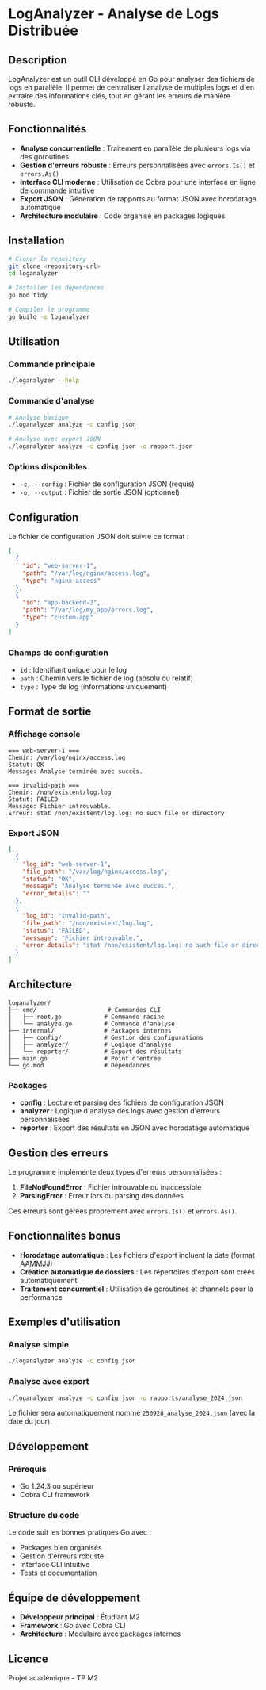 # LogAnalyzer - Analyse de Logs Distribuée

## Description

LogAnalyzer est un outil CLI développé en Go pour analyser des fichiers de logs en parallèle. Il permet de centraliser l'analyse de multiples logs et d'en extraire des informations clés, tout en gérant les erreurs de manière robuste.

## Fonctionnalités

- **Analyse concurrentielle** : Traitement en parallèle de plusieurs logs via des goroutines
- **Gestion d'erreurs robuste** : Erreurs personnalisées avec `errors.Is()` et `errors.As()`
- **Interface CLI moderne** : Utilisation de Cobra pour une interface en ligne de commande intuitive
- **Export JSON** : Génération de rapports au format JSON avec horodatage automatique
- **Architecture modulaire** : Code organisé en packages logiques

## Installation

```bash
# Cloner le repository
git clone <repository-url>
cd loganalyzer

# Installer les dépendances
go mod tidy

# Compiler le programme
go build -o loganalyzer
```

## Utilisation

### Commande principale

```bash
./loganalyzer --help
```

### Commande d'analyse

```bash
# Analyse basique
./loganalyzer analyze -c config.json

# Analyse avec export JSON
./loganalyzer analyze -c config.json -o rapport.json
```

### Options disponibles

- `-c, --config` : Fichier de configuration JSON (requis)
- `-o, --output` : Fichier de sortie JSON (optionnel)

## Configuration

Le fichier de configuration JSON doit suivre ce format :

```json
[
  {
    "id": "web-server-1",
    "path": "/var/log/nginx/access.log",
    "type": "nginx-access"
  },
  {
    "id": "app-backend-2",
    "path": "/var/log/my_app/errors.log",
    "type": "custom-app"
  }
]
```

### Champs de configuration

- `id` : Identifiant unique pour le log
- `path` : Chemin vers le fichier de log (absolu ou relatif)
- `type` : Type de log (informations uniquement)

## Format de sortie

### Affichage console

```
=== web-server-1 ===
Chemin: /var/log/nginx/access.log
Statut: OK
Message: Analyse terminée avec succès.

=== invalid-path ===
Chemin: /non/existent/log.log
Statut: FAILED
Message: Fichier introuvable.
Erreur: stat /non/existent/log.log: no such file or directory
```

### Export JSON

```json
[
  {
    "log_id": "web-server-1",
    "file_path": "/var/log/nginx/access.log",
    "status": "OK",
    "message": "Analyse terminée avec succès.",
    "error_details": ""
  },
  {
    "log_id": "invalid-path",
    "file_path": "/non/existent/log.log",
    "status": "FAILED",
    "message": "Fichier introuvable.",
    "error_details": "stat /non/existent/log.log: no such file or directory"
  }
]
```

## Architecture

```
loganalyzer/
├── cmd/                    # Commandes CLI
│   ├── root.go            # Commande racine
│   └── analyze.go         # Commande d'analyse
├── internal/              # Packages internes
│   ├── config/            # Gestion des configurations
│   ├── analyzer/          # Logique d'analyse
│   └── reporter/          # Export des résultats
├── main.go                # Point d'entrée
└── go.mod                 # Dépendances
```

### Packages

- **config** : Lecture et parsing des fichiers de configuration JSON
- **analyzer** : Logique d'analyse des logs avec gestion d'erreurs personnalisées
- **reporter** : Export des résultats en JSON avec horodatage automatique

## Gestion des erreurs

Le programme implémente deux types d'erreurs personnalisées :

1. **FileNotFoundError** : Fichier introuvable ou inaccessible
2. **ParsingError** : Erreur lors du parsing des données

Ces erreurs sont gérées proprement avec `errors.Is()` et `errors.As()`.

## Fonctionnalités bonus

- **Horodatage automatique** : Les fichiers d'export incluent la date (format AAMMJJ)
- **Création automatique de dossiers** : Les répertoires d'export sont créés automatiquement
- **Traitement concurrentiel** : Utilisation de goroutines et channels pour la performance

## Exemples d'utilisation

### Analyse simple

```bash
./loganalyzer analyze -c config.json
```

### Analyse avec export

```bash
./loganalyzer analyze -c config.json -o rapports/analyse_2024.json
```

Le fichier sera automatiquement nommé `250928_analyse_2024.json` (avec la date du jour).

## Développement

### Prérequis

- Go 1.24.3 ou supérieur
- Cobra CLI framework

### Structure du code

Le code suit les bonnes pratiques Go avec :
- Packages bien organisés
- Gestion d'erreurs robuste
- Interface CLI intuitive
- Tests et documentation

## Équipe de développement

- **Développeur principal** : Étudiant M2
- **Framework** : Go avec Cobra CLI
- **Architecture** : Modulaire avec packages internes

## Licence

Projet académique - TP M2

